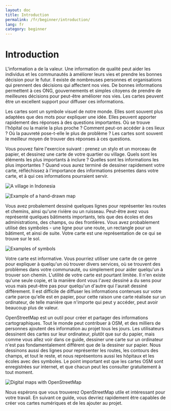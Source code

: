 ```yaml
---
layout: doc
title: Introduction
permalink: /fr/beginner/introduction/
lang: fr
category: beginner
---
```


Introduction
============

L'information a de la valeur. Une information de qualité peut aider les individus et les communautés à améliorer leurs vies et prendre les bonnes décision pour le futur. Il existe de nombreuses personnes et organisations qui prennent des décisions qui affectent nos vies. De bonnes informations permettent à ces ONG, gouvernements et simples citoyens de prendre de meilleures décisions pour peut-être améliorer nos vies. Les cartes peuvent être un excellent support pour diffuser ces informations.

Les cartes sont un symbole visuel de notre monde. Elles sont souvent plus adaptées que des mots pour expliquer une idée. Elles peuvent apporter rapidement des réponses à des questions importantes. Où se trouve l'hôpital ou la mairie la plus proche ? Comment peut-on accéder à ces lieux ? Où la pauvreté pose-t-elle le plus de problème ? Les cartes sont souvent le meilleur moyen de trouver des réponses à ces questions.

Vous pouvez faire l'exercice suivant : prenez un stylo et un morceau de papier, et dessinez une carte de votre quartier ou village. Quels sont les éléments les plus importants à inclure ? Quelles sont les informations les plus importantes ? Quand vous aurez terminé de dessiner rapidement votre carte, réfléchissez à l'importance des informations présentes dans votre carte, et à qui ces informations pourraient servir.

![A village in Indonesia][]

![Example of a hand-drawn map][]

Vous avez probalement dessiné quelques lignes pour représenter les routes et chemins, ainsi qu'une rivière ou un ruisseau. Peut-être avez vous représenté quelques bâtiments importants, tels que des écoles et des administrations, des champs, ou des frontières. Vous avez probablement utilisé des symboles - une ligne pour une route, un rectangle pour un bâtiment, et ainsi de suite. Votre carte est une représentation de ce qui se trouve sur le sol.

![Examples of symbols][]

Votre carte est informative. Vous pourriez utiliser une carte de ce genre pour expliquer à quelqu'un où trouver divers services, où se trouvent des problèmes dans votre communauté, ou simplement pour aider quelqu'un à trouver son chemin. L'utilité de votre carte est pourtant limitée. Il n'en existe qu'une seule copie, et la manière dont vous l'avez dessiné a du sens pour vous mais peut-être pas pour quelqu'un d'autre qui l'aurait dessiné différement. Il est difficile de diffuser les informations contenues sur votre carte parce qu'elle est en papier, pour cette raison une carte réalisée sur un ordinateur, de telle manière que n'importe qui peut y accéder, peut avoir beaucoup plus de valeur.

OpenStreetMap est un outil pour créer et partager des informations cartographiques. Tout le monde peut contribuer à OSM, et des milliers de personnes ajoutent des information au projet tous les jours. Les utilisateurs dessinent des cartes sur leur ordinateur, plutôt que sur du papier, mais comme vous allez voir dans ce guide, dessiner une carte sur un ordinateur n'est pas fondamentalement différent que de la dessiner sur papier. Nous dessinons aussi des lignes pour représenter les routes, les contours des champs, et tout le reste, et nous représentons aussi les hôpitaux et les écoles avec des symboles. Le point important est que les cartes OSM sont enregistrées sur internet, et que chacun peut les consulter gratuitement à tout moment.


![Digital maps with OpenStreetMap][]

Nous espérons que vous trouverez OpenStreetMap utile et intéressant pour votre travail. En suivant ce guide, vous devriez rapidement être capables de créer vos cartes numériques et de les ajouter au projet.

[A village in Indonesia]: {{site.baseurl}}/images/intro_village_en.png
[Example of a hand-drawn map]: {{site.baseurl}}/images/intro_drawing_en.png
[Examples of symbols]: {{site.baseurl}}/images/intro_symbol_en.png
[Digital maps with OpenStreetMap]: {{site.baseurl}}/images/intro_osm1_en.png
